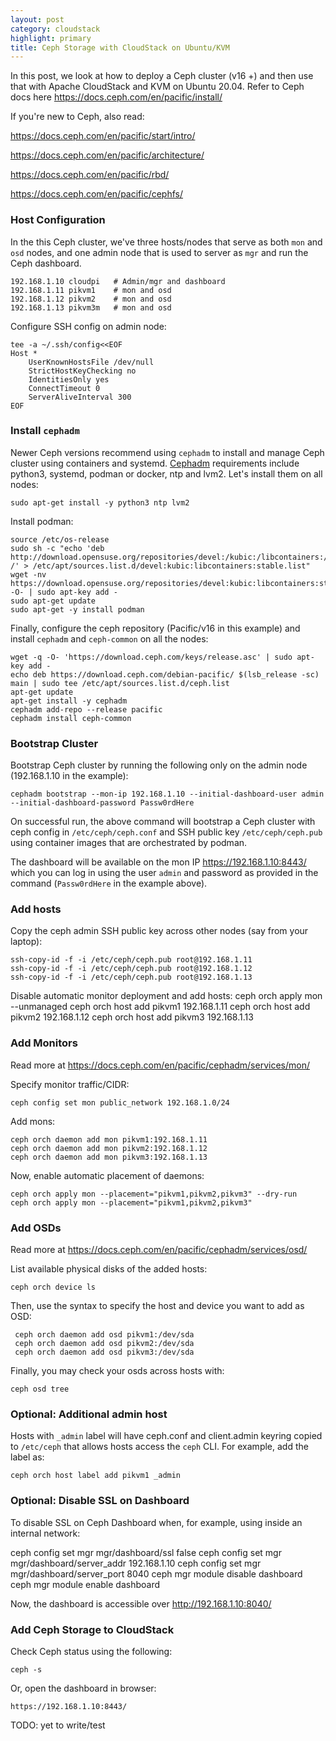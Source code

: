 ```yaml
---
layout: post
category: cloudstack
highlight: primary
title: Ceph Storage with CloudStack on Ubuntu/KVM
---
```


In this post, we look at how to deploy a Ceph cluster (v16 +) and then use that
with Apache CloudStack and KVM on Ubuntu 20.04. Refer to Ceph docs here
https://docs.ceph.com/en/pacific/install/

If you're new to Ceph, also read:

https://docs.ceph.com/en/pacific/start/intro/

https://docs.ceph.com/en/pacific/architecture/

https://docs.ceph.com/en/pacific/rbd/

https://docs.ceph.com/en/pacific/cephfs/

### Host Configuration

In the this Ceph cluster, we've three hosts/nodes that serve as both `mon` and
`osd` nodes, and one admin node that is used to server as `mgr` and run the Ceph
dashboard.

    192.168.1.10 cloudpi   # Admin/mgr and dashboard
    192.168.1.11 pikvm1    # mon and osd
    192.168.1.12 pikvm2    # mon and osd
    192.168.1.13 pikvm3m   # mon and osd

Configure SSH config on admin node:

    tee -a ~/.ssh/config<<EOF
    Host *
        UserKnownHostsFile /dev/null
        StrictHostKeyChecking no
        IdentitiesOnly yes
        ConnectTimeout 0
        ServerAliveInterval 300
    EOF

### Install `cephadm`

Newer Ceph versions recommend using `cephadm` to install and manage Ceph cluster
using containers and systemd.
[Cephadm](https://docs.ceph.com/en/pacific/cephadm) requirements include
python3, systemd, podman or docker, ntp and lvm2. Let's install them on all
nodes:

    sudo apt-get install -y python3 ntp lvm2

Install podman:

    source /etc/os-release
    sudo sh -c "echo 'deb http://download.opensuse.org/repositories/devel:/kubic:/libcontainers:/stable/xUbuntu_${VERSION_ID}/ /' > /etc/apt/sources.list.d/devel:kubic:libcontainers:stable.list"
    wget -nv https://download.opensuse.org/repositories/devel:kubic:libcontainers:stable/xUbuntu_${VERSION_ID}/Release.key -O- | sudo apt-key add -
    sudo apt-get update
    sudo apt-get -y install podman

Finally, configure the ceph repository (Pacific/v16 in this example) and install
`cephadm` and `ceph-common` on all the nodes:

    wget -q -O- 'https://download.ceph.com/keys/release.asc' | sudo apt-key add -
    echo deb https://download.ceph.com/debian-pacific/ $(lsb_release -sc) main | sudo tee /etc/apt/sources.list.d/ceph.list
    apt-get update
    apt-get install -y cephadm
    cephadm add-repo --release pacific
    cephadm install ceph-common

### Bootstrap Cluster

Bootstrap Ceph cluster by running the following only on the admin node
(192.168.1.10 in the example):

    cephadm bootstrap --mon-ip 192.168.1.10 --initial-dashboard-user admin --initial-dashboard-password Passw0rdHere

On successful run, the above command will bootstrap a Ceph cluster with ceph
config in `/etc/ceph/ceph.conf` and SSH public key `/etc/ceph/ceph.pub` using
container images that are orchestrated by podman.

The dashboard will be available on the mon IP https://192.168.1.10:8443/ which
you can log in using the user `admin` and password as provided in the command
(`Passw0rdHere` in the example above).

### Add hosts

Copy the ceph admin SSH public key across other nodes (say from your laptop):

    ssh-copy-id -f -i /etc/ceph/ceph.pub root@192.168.1.11
    ssh-copy-id -f -i /etc/ceph/ceph.pub root@192.168.1.12
    ssh-copy-id -f -i /etc/ceph/ceph.pub root@192.168.1.13

Disable automatic monitor deployment and add hosts:
    ceph orch apply mon --unmanaged
    ceph orch host add pikvm1 192.168.1.11
    ceph orch host add pikvm2 192.168.1.12
    ceph orch host add pikvm3 192.168.1.13

### Add Monitors

Read more at https://docs.ceph.com/en/pacific/cephadm/services/mon/

Specify monitor traffic/CIDR:

    ceph config set mon public_network 192.168.1.0/24

Add mons:

    ceph orch daemon add mon pikvm1:192.168.1.11
    ceph orch daemon add mon pikvm2:192.168.1.12
    ceph orch daemon add mon pikvm3:192.168.1.13

Now, enable automatic placement of daemons:

    ceph orch apply mon --placement="pikvm1,pikvm2,pikvm3" --dry-run
    ceph orch apply mon --placement="pikvm1,pikvm2,pikvm3"

### Add OSDs

Read more at https://docs.ceph.com/en/pacific/cephadm/services/osd/

List available physical disks of the added hosts:

    ceph orch device ls

Then, use the syntax to specify the host and device you want to add as OSD:

     ceph orch daemon add osd pikvm1:/dev/sda
     ceph orch daemon add osd pikvm2:/dev/sda
     ceph orch daemon add osd pikvm3:/dev/sda

Finally, you may check your osds across hosts with:

    ceph osd tree

### Optional: Additional admin host

Hosts with `_admin` label will have ceph.conf and client.admin keyring copied to
`/etc/ceph` that allows hosts access the `ceph` CLI. For example, add the label
as:

    ceph orch host label add pikvm1 _admin

### Optional: Disable SSL on Dashboard

To disable SSL on Ceph Dashboard when, for example, using inside an internal
network:

  ceph config set mgr mgr/dashboard/ssl false
  ceph config set mgr mgr/dashboard/server_addr 192.168.1.10
  ceph config set mgr mgr/dashboard/server_port 8040
  ceph mgr module disable dashboard
  ceph mgr module enable dashboard

Now, the dashboard is accessible over http://192.168.1.10:8040/

### Add Ceph Storage to CloudStack

Check Ceph status using the following:

    ceph -s

Or, open the dashboard in browser:

    https://192.168.1.10:8443/


TODO: yet to write/test

